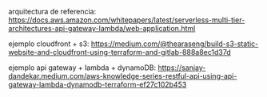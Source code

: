 arquitectura de referencia:
https://docs.aws.amazon.com/whitepapers/latest/serverless-multi-tier-architectures-api-gateway-lambda/web-application.html

ejemplo cloudfront + s3:
https://medium.com/@thearaseng/build-s3-static-website-and-cloudfront-using-terraform-and-gitlab-888a8ec1d37d

ejemplo api gateway + lambda + dynamoDB:
https://sanjay-dandekar.medium.com/aws-knowledge-series-restful-api-using-api-gateway-lambda-dynamodb-terraform-ef27c102b453
